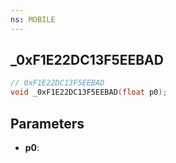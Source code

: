```yaml
---
ns: MOBILE
---
```

## _0xF1E22DC13F5EEBAD

```c
// 0xF1E22DC13F5EEBAD
void _0xF1E22DC13F5EEBAD(float p0);
```


## Parameters
* **p0**: 

